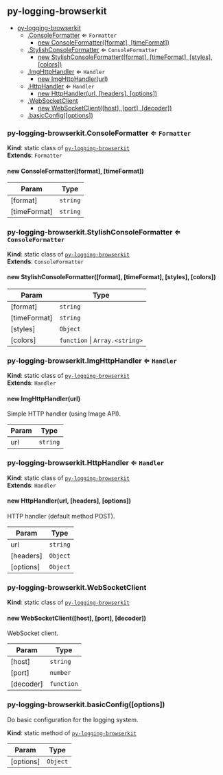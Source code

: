 <a name="module_py-logging-browserkit"></a>

## py-logging-browserkit

* [py-logging-browserkit](#module_py-logging-browserkit)
    * [.ConsoleFormatter](#module_py-logging-browserkit.ConsoleFormatter) ⇐ <code>Formatter</code>
        * [new ConsoleFormatter([format], [timeFormat])](#new_module_py-logging-browserkit.ConsoleFormatter_new)
    * [.StylishConsoleFormatter](#module_py-logging-browserkit.StylishConsoleFormatter) ⇐ <code>ConsoleFormatter</code>
        * [new StylishConsoleFormatter([format], [timeFormat], [styles], [colors])](#new_module_py-logging-browserkit.StylishConsoleFormatter_new)
    * [.ImgHttpHandler](#module_py-logging-browserkit.ImgHttpHandler) ⇐ <code>Handler</code>
        * [new ImgHttpHandler(url)](#new_module_py-logging-browserkit.ImgHttpHandler_new)
    * [.HttpHandler](#module_py-logging-browserkit.HttpHandler) ⇐ <code>Handler</code>
        * [new HttpHandler(url, [headers], [options])](#new_module_py-logging-browserkit.HttpHandler_new)
    * [.WebSocketClient](#module_py-logging-browserkit.WebSocketClient)
        * [new WebSocketClient([host], [port], [decoder])](#new_module_py-logging-browserkit.WebSocketClient_new)
    * [.basicConfig([options])](#module_py-logging-browserkit.basicConfig)

<a name="module_py-logging-browserkit.ConsoleFormatter"></a>

### py-logging-browserkit.ConsoleFormatter ⇐ <code>Formatter</code>
**Kind**: static class of [<code>py-logging-browserkit</code>](#module_py-logging-browserkit)  
**Extends**: <code>Formatter</code>  
<a name="new_module_py-logging-browserkit.ConsoleFormatter_new"></a>

#### new ConsoleFormatter([format], [timeFormat])

| Param | Type |
| --- | --- |
| [format] | <code>string</code> | 
| [timeFormat] | <code>string</code> | 

<a name="module_py-logging-browserkit.StylishConsoleFormatter"></a>

### py-logging-browserkit.StylishConsoleFormatter ⇐ <code>ConsoleFormatter</code>
**Kind**: static class of [<code>py-logging-browserkit</code>](#module_py-logging-browserkit)  
**Extends**: <code>ConsoleFormatter</code>  
<a name="new_module_py-logging-browserkit.StylishConsoleFormatter_new"></a>

#### new StylishConsoleFormatter([format], [timeFormat], [styles], [colors])

| Param | Type |
| --- | --- |
| [format] | <code>string</code> | 
| [timeFormat] | <code>string</code> | 
| [styles] | <code>Object</code> | 
| [colors] | <code>function</code> \| <code>Array.&lt;string&gt;</code> | 

<a name="module_py-logging-browserkit.ImgHttpHandler"></a>

### py-logging-browserkit.ImgHttpHandler ⇐ <code>Handler</code>
**Kind**: static class of [<code>py-logging-browserkit</code>](#module_py-logging-browserkit)  
**Extends**: <code>Handler</code>  
<a name="new_module_py-logging-browserkit.ImgHttpHandler_new"></a>

#### new ImgHttpHandler(url)
Simple HTTP handler (using Image API).


| Param | Type |
| --- | --- |
| url | <code>string</code> | 

<a name="module_py-logging-browserkit.HttpHandler"></a>

### py-logging-browserkit.HttpHandler ⇐ <code>Handler</code>
**Kind**: static class of [<code>py-logging-browserkit</code>](#module_py-logging-browserkit)  
**Extends**: <code>Handler</code>  
<a name="new_module_py-logging-browserkit.HttpHandler_new"></a>

#### new HttpHandler(url, [headers], [options])
HTTP handler (default method POST).


| Param | Type |
| --- | --- |
| url | <code>string</code> | 
| [headers] | <code>Object</code> | 
| [options] | <code>Object</code> | 

<a name="module_py-logging-browserkit.WebSocketClient"></a>

### py-logging-browserkit.WebSocketClient
**Kind**: static class of [<code>py-logging-browserkit</code>](#module_py-logging-browserkit)  
<a name="new_module_py-logging-browserkit.WebSocketClient_new"></a>

#### new WebSocketClient([host], [port], [decoder])
WebSocket client.


| Param | Type |
| --- | --- |
| [host] | <code>string</code> | 
| [port] | <code>number</code> | 
| [decoder] | <code>function</code> | 

<a name="module_py-logging-browserkit.basicConfig"></a>

### py-logging-browserkit.basicConfig([options])
Do basic configuration for the logging system.

**Kind**: static method of [<code>py-logging-browserkit</code>](#module_py-logging-browserkit)  

| Param | Type |
| --- | --- |
| [options] | <code>Object</code> | 

